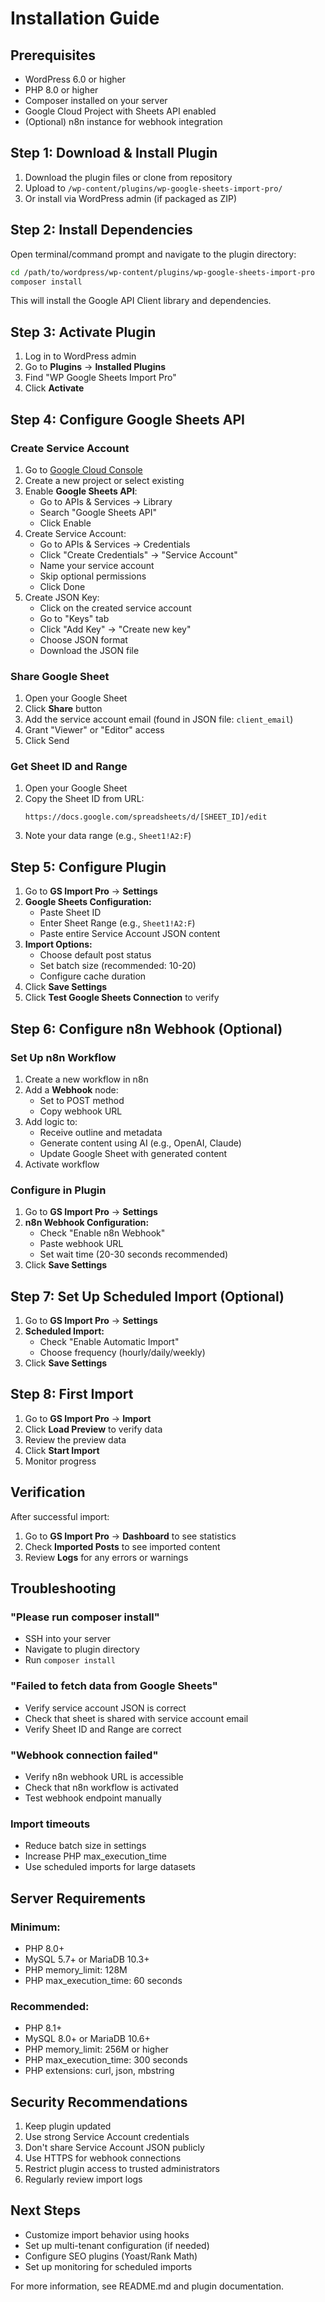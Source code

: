 # Installation Guide

## Prerequisites

- WordPress 6.0 or higher
- PHP 8.0 or higher
- Composer installed on your server
- Google Cloud Project with Sheets API enabled
- (Optional) n8n instance for webhook integration

## Step 1: Download & Install Plugin

1. Download the plugin files or clone from repository
2. Upload to `/wp-content/plugins/wp-google-sheets-import-pro/`
3. Or install via WordPress admin (if packaged as ZIP)

## Step 2: Install Dependencies

Open terminal/command prompt and navigate to the plugin directory:

```bash
cd /path/to/wordpress/wp-content/plugins/wp-google-sheets-import-pro
composer install
```

This will install the Google API Client library and dependencies.

## Step 3: Activate Plugin

1. Log in to WordPress admin
2. Go to **Plugins** → **Installed Plugins**
3. Find "WP Google Sheets Import Pro"
4. Click **Activate**

## Step 4: Configure Google Sheets API

### Create Service Account

1. Go to [Google Cloud Console](https://console.cloud.google.com/)
2. Create a new project or select existing
3. Enable **Google Sheets API**:
   - Go to APIs & Services → Library
   - Search "Google Sheets API"
   - Click Enable
4. Create Service Account:
   - Go to APIs & Services → Credentials
   - Click "Create Credentials" → "Service Account"
   - Name your service account
   - Skip optional permissions
   - Click Done
5. Create JSON Key:
   - Click on the created service account
   - Go to "Keys" tab
   - Click "Add Key" → "Create new key"
   - Choose JSON format
   - Download the JSON file

### Share Google Sheet

1. Open your Google Sheet
2. Click **Share** button
3. Add the service account email (found in JSON file: `client_email`)
4. Grant "Viewer" or "Editor" access
5. Click Send

### Get Sheet ID and Range

1. Open your Google Sheet
2. Copy the Sheet ID from URL:
   ```
   https://docs.google.com/spreadsheets/d/[SHEET_ID]/edit
   ```
3. Note your data range (e.g., `Sheet1!A2:F`)

## Step 5: Configure Plugin

1. Go to **GS Import Pro** → **Settings**
2. **Google Sheets Configuration:**
   - Paste Sheet ID
   - Enter Sheet Range (e.g., `Sheet1!A2:F`)
   - Paste entire Service Account JSON content
3. **Import Options:**
   - Choose default post status
   - Set batch size (recommended: 10-20)
   - Configure cache duration
4. Click **Save Settings**
5. Click **Test Google Sheets Connection** to verify

## Step 6: Configure n8n Webhook (Optional)

### Set Up n8n Workflow

1. Create a new workflow in n8n
2. Add a **Webhook** node:
   - Set to POST method
   - Copy webhook URL
3. Add logic to:
   - Receive outline and metadata
   - Generate content using AI (e.g., OpenAI, Claude)
   - Update Google Sheet with generated content
4. Activate workflow

### Configure in Plugin

1. Go to **GS Import Pro** → **Settings**
2. **n8n Webhook Configuration:**
   - Check "Enable n8n Webhook"
   - Paste webhook URL
   - Set wait time (20-30 seconds recommended)
3. Click **Save Settings**

## Step 7: Set Up Scheduled Import (Optional)

1. Go to **GS Import Pro** → **Settings**
2. **Scheduled Import:**
   - Check "Enable Automatic Import"
   - Choose frequency (hourly/daily/weekly)
3. Click **Save Settings**

## Step 8: First Import

1. Go to **GS Import Pro** → **Import**
2. Click **Load Preview** to verify data
3. Review the preview data
4. Click **Start Import**
5. Monitor progress

## Verification

After successful import:

1. Go to **GS Import Pro** → **Dashboard** to see statistics
2. Check **Imported Posts** to see imported content
3. Review **Logs** for any errors or warnings

## Troubleshooting

### "Please run composer install"
- SSH into your server
- Navigate to plugin directory
- Run `composer install`

### "Failed to fetch data from Google Sheets"
- Verify service account JSON is correct
- Check that sheet is shared with service account email
- Verify Sheet ID and Range are correct

### "Webhook connection failed"
- Verify n8n webhook URL is accessible
- Check that n8n workflow is activated
- Test webhook endpoint manually

### Import timeouts
- Reduce batch size in settings
- Increase PHP max_execution_time
- Use scheduled imports for large datasets

## Server Requirements

### Minimum:
- PHP 8.0+
- MySQL 5.7+ or MariaDB 10.3+
- PHP memory_limit: 128M
- PHP max_execution_time: 60 seconds

### Recommended:
- PHP 8.1+
- MySQL 8.0+ or MariaDB 10.6+
- PHP memory_limit: 256M or higher
- PHP max_execution_time: 300 seconds
- PHP extensions: curl, json, mbstring

## Security Recommendations

1. Keep plugin updated
2. Use strong Service Account credentials
3. Don't share Service Account JSON publicly
4. Use HTTPS for webhook connections
5. Restrict plugin access to trusted administrators
6. Regularly review import logs

## Next Steps

- Customize import behavior using hooks
- Set up multi-tenant configuration (if needed)
- Configure SEO plugins (Yoast/Rank Math)
- Set up monitoring for scheduled imports

For more information, see README.md and plugin documentation.
